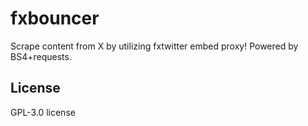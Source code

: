 # fxbouncer
Scrape content from X by utilizing fxtwitter embed proxy! Powered by BS4+requests.

## License
GPL-3.0 license